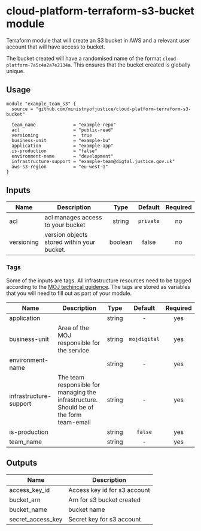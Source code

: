 # cloud-platform-terraform-s3-bucket module

Terraform module that will create an S3 bucket in AWS and a relevant user account that will have access to bucket.

The bucket created will have a randomised name of the format `cloud-platform-7a5c4a2a7e2134a`. This ensures that the bucket created is globally unique.

## Usage

```hcl
module "example_team_s3" {
  source = "github.com/ministryofjustice/cloud-platform-terraform-s3-bucket"

  team_name              = "example-repo"
  acl                    = "public-read"
  versioning             =  true
  business-unit          = "example-bu"
  application            = "example-app"
  is-production          = "false"
  environment-name       = "development"
  infrastructure-support = "example-team@digtal.justice.gov.uk"
  aws-s3-region          = "eu-west-1"
}
```

## Inputs

| Name | Description | Type | Default | Required |
|------|-------------|:----:|:-----:|:-----:|
| acl | acl manages access to your bucket | string | `private` | no |
| versioning | version objects stored within your bucket. | boolean | false | no |

### Tags

Some of the inputs are tags. All infrastructure resources need to be tagged according to the [MOJ techincal guidence](https://ministryofjustice.github.io/technical-guidance/standards/documenting-infrastructure-owners/#documenting-owners-of-infrastructure). The tags are stored as variables that you will need to fill out as part of your module.

| Name | Description | Type | Default | Required |
|------|-------------|:----:|:-----:|:-----:|
| application |  | string | - | yes |
| business-unit | Area of the MOJ responsible for the service | string | `mojdigital` | yes |
| environment-name |  | string | - | yes |
| infrastructure-support | The team responsible for managing the infrastructure. Should be of the form team-email | string | - | yes |
| is-production |  | string | `false` | yes |
| team_name |  | string | - | yes |


## Outputs

| Name | Description |
|------|-------------|
| access_key_id | Access key id for s3 account |
| bucket_arn | Arn for s3 bucket created |
| bucket_name | bucket name |
| secret_access_key | Secret key for s3 account |

